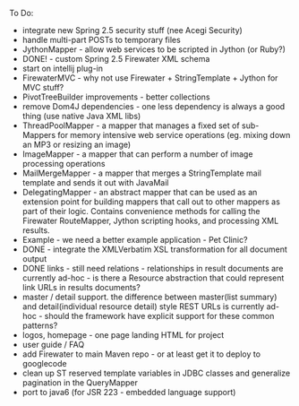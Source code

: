 To Do:
  * integrate new Spring 2.5 security stuff (nee Acegi Security)
  * handle multi-part POSTs to temporary files
  * JythonMapper - allow web services to be scripted in Jython (or Ruby?)
  * DONE!   -   custom Spring 2.5 Firewater XML schema
  * start on intellij plug-in
  * FirewaterMVC - why not use Firewater + StringTemplate + Jython for MVC stuff?
  * PivotTreeBuilder improvements - better collections
  * remove Dom4J dependencies - one less dependency is always a good thing (use native Java XML libs)
  * ThreadPoolMapper - a mapper that manages a fixed set of sub-Mappers for memory intensive web service operations (eg. mixing down an MP3 or resizing an image)
  * ImageMapper - a mapper that can perform a number of image processing operations
  * MailMergeMapper - a mapper that merges a StringTemplate mail template and sends it out with JavaMail
  * DelegatingMapper - an abstract mapper that can be used as an extension point for building mappers that call out to other mappers as part of their logic.  Contains convenience methods for calling the Firewater RouteMapper, Jython scripting hooks, and processing XML results.
  * Example - we need a better example application - Pet Clinic?
  * DONE -     integrate the XMLVerbatim XSL transformation for all document output
  * DONE links - still need relations    - relationships in result documents are currently ad-hoc - is there a Resource abstraction that could represent link URLs in results documents?
  * master / detail support.  the difference between master(list summary) and detail(individual resource detail) style REST URLs is currently ad-hoc - should the framework have explicit support for these common patterns?
  * logos, homepage - one page landing HTML for project
  * user guide / FAQ
  * add Firewater to main Maven repo - or at least get it to deploy to googlecode
  * clean up ST reserved template variables in JDBC classes and generalize pagination in the QueryMapper
  * port to java6 (for JSR 223 - embedded language support)